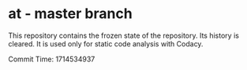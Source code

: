 # at - master branch

This repository contains the frozen state of the repository.
Its history is cleared. It is used only for static code
analysis with Codacy.

Commit Time: 1714534937